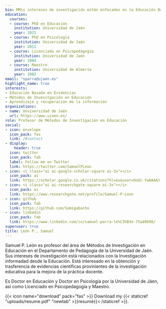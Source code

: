 ```yaml
---
bio: MMis intereses de investigación están enfocados en la Educación Basada en la Evidencia científica.
education:
  courses:
  - course: PhD en Educación
    institution: Universidad de Jaén
    year: 2021
  - course: PhD en Psicología
    institution: Universidad de Jaén
    year: 2011
  - course: Licenciado en Psicopedagogía
    institution: Universidad de Jaén
    year: 2004
  - course: Maestro
    institution: Universidad de Almería
    year: 2002 
email: "sparra@ujaen.es"
highlight_name: true
interests:
- Educación Basada en Evidencias 
- Métodos de Invesitgación en Educación
- Aprendizaje y recuperación de la información
organizations:
- name: Unviversidad de Jaén
  url: https://www.ujaen.es/
role: Profesor de Métodos de Investigación en Educación
social:
- icon: envelope
  icon_pack: fas
  link: /#contact
- display:
    header: true
  icon: twitter
  icon_pack: fab
  label: Follow me on Twitter
  link: https://twitter.com/SamuelPLeon
- icon: <i class="ai ai-google-scholar-square ai-3x"></i>
  icon_pack: ai
  link: https://scholar.google.co.uk/citations?hl=es&user=OoGC-YwAAAAJ
- icon: <i class="ai ai-researchgate-square ai-3x"></i>
  icon_pack: ai
  link: https://www.researchgate.net/profile/Samuel-P-Leon
- icon: github
  icon_pack: fab
  link: https://github.com/Samigabacho
- icon: linkedin
  icon_pack: fab
  link: https://www.linkedin.com/in/samuel-parra-le%C3%B3n-75a40b98/
superuser: true
title: León P., Samuel
---
```


Samuel P. León es profesor del área de Métodos de Investigación en Educación en el Departamento de Pedagogía de la Universidad de Jaén. Sus intereses de investigación está relacionados con la Investigación informadad desde la Educación. Está interesado en la obtención y trasferencia de evidencias científicas provinientes de la investigación educativa para la mejora de la práctica docente.

Es Doctor en Educación y Doctor en Psicología por la Universidad de Jáen, así como Licenciado en Psicopedagogía y Maestro.

{{< icon name="download" pack="fas" >}} Download my {{< staticref "uploads/resume.pdf" "newtab" >}}resumé{{< /staticref >}}.
